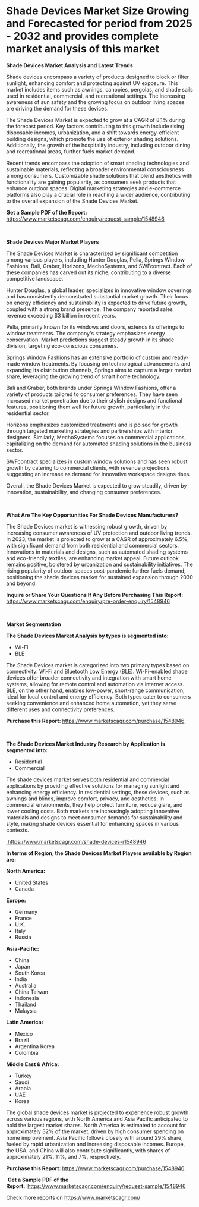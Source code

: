 <p><h1>Shade Devices Market Size Growing and Forecasted for period from 2025 - 2032 and provides complete market analysis of this market</h1></p><p><strong>Shade Devices Market Analysis and Latest Trends</strong></p>
<p><p>Shade devices encompass a variety of products designed to block or filter sunlight, enhancing comfort and protecting against UV exposure. This market includes items such as awnings, canopies, pergolas, and shade sails used in residential, commercial, and recreational settings. The increasing awareness of sun safety and the growing focus on outdoor living spaces are driving the demand for these devices.</p><p>The Shade Devices Market is expected to grow at a CAGR of 8.1% during the forecast period. Key factors contributing to this growth include rising disposable incomes, urbanization, and a shift towards energy-efficient building designs, which promote the use of exterior shading solutions. Additionally, the growth of the hospitality industry, including outdoor dining and recreational areas, further fuels market demand.</p><p>Recent trends encompass the adoption of smart shading technologies and sustainable materials, reflecting a broader environmental consciousness among consumers. Customizable shade solutions that blend aesthetics with functionality are gaining popularity, as consumers seek products that enhance outdoor spaces. Digital marketing strategies and e-commerce platforms also play a crucial role in reaching a wider audience, contributing to the overall expansion of the Shade Devices Market.</p></p>
<p><strong>Get a Sample PDF of the Report:&nbsp;</strong> <a href="https://www.marketscagr.com/enquiry/request-sample/1548946?utm_campaign=1848&utm_medium=2&utm_source=Github&utm_content=ia&utm_term=20022025&utm_id=shade-devices">https://www.marketscagr.com/enquiry/request-sample/1548946</a></p>
<p>&nbsp;</p>
<p><strong>Shade Devices Major Market Players</strong></p>
<p><p>The Shade Devices Market is characterized by significant competition among various players, including Hunter Douglas, Pella, Springs Window Fashions, Bali, Graber, Horizons, MechoSystems, and SWFcontract. Each of these companies has carved out its niche, contributing to a diverse competitive landscape.</p><p>Hunter Douglas, a global leader, specializes in innovative window coverings and has consistently demonstrated substantial market growth. Their focus on energy efficiency and sustainability is expected to drive future growth, coupled with a strong brand presence. The company reported sales revenue exceeding $3 billion in recent years.</p><p>Pella, primarily known for its windows and doors, extends its offerings to window treatments. The company's strategy emphasizes energy conservation. Market predictions suggest steady growth in its shade division, targeting eco-conscious consumers.</p><p>Springs Window Fashions has an extensive portfolio of custom and ready-made window treatments. By focusing on technological advancements and expanding its distribution channels, Springs aims to capture a larger market share, leveraging the growing trend of smart home technology.</p><p>Bali and Graber, both brands under Springs Window Fashions, offer a variety of products tailored to consumer preferences. They have seen increased market penetration due to their stylish designs and functional features, positioning them well for future growth, particularly in the residential sector.</p><p>Horizons emphasizes customized treatments and is poised for growth through targeted marketing strategies and partnerships with interior designers. Similarly, MechoSystems focuses on commercial applications, capitalizing on the demand for automated shading solutions in the business sector.</p><p>SWFcontract specializes in custom window solutions and has seen robust growth by catering to commercial clients, with revenue projections suggesting an increase as demand for innovative workspace designs rises.</p><p>Overall, the Shade Devices Market is expected to grow steadily, driven by innovation, sustainability, and changing consumer preferences.</p></p>
<p>&nbsp;</p>
<p><strong>What Are The Key Opportunities For Shade Devices Manufacturers?</strong></p>
<p><p>The Shade Devices market is witnessing robust growth, driven by increasing consumer awareness of UV protection and outdoor living trends. In 2023, the market is projected to grow at a CAGR of approximately 6.5%, with significant demand from both residential and commercial sectors. Innovations in materials and designs, such as automated shading systems and eco-friendly textiles, are enhancing market appeal. Future outlook remains positive, bolstered by urbanization and sustainability initiatives. The rising popularity of outdoor spaces post-pandemic further fuels demand, positioning the shade devices market for sustained expansion through 2030 and beyond.</p></p>
<p><strong>Inquire or Share Your Questions If Any Before Purchasing This Report:</strong> <a href="https://www.marketscagr.com/enquiry/pre-order-enquiry/1548946?utm_campaign=1848&utm_medium=2&utm_source=Github&utm_content=ia&utm_term=20022025&utm_id=shade-devices">https://www.marketscagr.com/enquiry/pre-order-enquiry/1548946</a></p>
<p>&nbsp;</p>
<p><strong>Market Segmentation</strong></p>
<p><strong>The Shade Devices Market Analysis by types is segmented into:</strong></p>
<p><ul><li>Wi-Fi</li><li>BLE</li></ul></p>
<p><p>The Shade Devices market is categorized into two primary types based on connectivity: Wi-Fi and Bluetooth Low Energy (BLE). Wi-Fi-enabled shade devices offer broader connectivity and integration with smart home systems, allowing for remote control and automation via internet access. BLE, on the other hand, enables low-power, short-range communication, ideal for local control and energy efficiency. Both types cater to consumers seeking convenience and enhanced home automation, yet they serve different uses and connectivity preferences.</p></p>
<p><strong>Purchase this Report:&nbsp;</strong><a href="https://www.marketscagr.com/purchase/1548946?utm_campaign=1848&utm_medium=2&utm_source=Github&utm_content=ia&utm_term=20022025&utm_id=shade-devices">https://www.marketscagr.com/purchase/1548946</a></p>
<p>&nbsp;</p>
<p><strong>The Shade Devices Market Industry Research by Application is segmented into:</strong></p>
<p><ul><li>Residential</li><li>Commercial</li></ul></p>
<p><p>The shade devices market serves both residential and commercial applications by providing effective solutions for managing sunlight and enhancing energy efficiency. In residential settings, these devices, such as awnings and blinds, improve comfort, privacy, and aesthetics. In commercial environments, they help protect furniture, reduce glare, and lower cooling costs. Both markets are increasingly adopting innovative materials and designs to meet consumer demands for sustainability and style, making shade devices essential for enhancing spaces in various contexts.</p></p>
<p><a href="https://www.marketscagr.com/shade-devices-r1548946?utm_campaign=1848&utm_medium=2&utm_source=Github&utm_content=ia&utm_term=20022025&utm_id=shade-devices">&nbsp;https://www.marketscagr.com/shade-devices-r1548946</a></p>
<p><strong>In terms of Region, the Shade Devices Market Players available by Region are:</strong></p>
<p>
    <p> <strong> North America: </strong>
        <ul>
            <li>United States</li>
            <li>Canada</li>
        </ul>
        </p> 
    <p> <strong> Europe: </strong>
        <ul>
            <li>Germany</li>
            <li>France</li>
            <li>U.K.</li>
            <li>Italy</li>
            <li>Russia</li>
        </ul>
        </p> 
    <p> <strong> Asia-Pacific: </strong>
        <ul>
            <li>China</li>
            <li>Japan</li>
            <li>South Korea</li>
            <li>India</li>
            <li>Australia</li>
            <li>China Taiwan</li>
            <li>Indonesia</li>
            <li>Thailand</li>
            <li>Malaysia</li>
        </ul>
        </p> 
    <p> <strong> Latin America: </strong>
        <ul>
            <li>Mexico</li>
            <li>Brazil</li>
            <li>Argentina Korea</li>
            <li>Colombia</li>
        </ul>
        </p> 
    <p> <strong> Middle East & Africa: </strong>
        <ul>
            <li>Turkey</li>
            <li>Saudi</li>
            <li>Arabia</li>
            <li>UAE</li>
            <li>Korea</li>
        </ul>
    </p>
    </p>
<p><p>The global shade devices market is projected to experience robust growth across various regions, with North America and Asia Pacific anticipated to hold the largest market shares. North America is estimated to account for approximately 32% of the market, driven by high consumer spending on home improvement. Asia Pacific follows closely with around 29% share, fueled by rapid urbanization and increasing disposable incomes. Europe, the USA, and China will also contribute significantly, with shares of approximately 21%, 11%, and 7%, respectively.</p></p>
<p><strong>Purchase this Report: </strong><a href="https://www.marketscagr.com/purchase/1548946?utm_campaign=1848&utm_medium=2&utm_source=Github&utm_content=ia&utm_term=20022025&utm_id=shade-devices">https://www.marketscagr.com/purchase/1548946</a></p>
<p>&nbsp;<strong>Get a Sample PDF of the Report:&nbsp;&nbsp;</strong><a href="https://www.marketscagr.com/enquiry/request-sample/1548946?utm_campaign=1848&utm_medium=2&utm_source=Github&utm_content=ia&utm_term=20022025&utm_id=shade-devices">https://www.marketscagr.com/enquiry/request-sample/1548946</a></p>
<p><strong></strong></p>
<p>Check more reports on <a href="https://www.marketscagr.com/?utm_campaign=1848&utm_medium=2&utm_source=Github&utm_content=ia&utm_term=20022025&utm_id=shade-devices">https://www.marketscagr.com/</a></p>